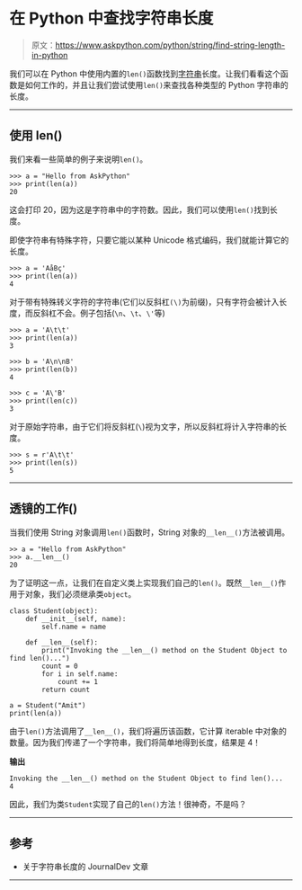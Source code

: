 # 在 Python 中查找字符串长度

> 原文：<https://www.askpython.com/python/string/find-string-length-in-python>

我们可以在 Python 中使用内置的`len()`函数找到[字符串](https://www.askpython.com/python/python-data-types#python-string)长度。让我们看看这个函数是如何工作的，并且让我们尝试使用`len()`来查找各种类型的 Python 字符串的长度。

* * *

## 使用 len()

我们来看一些简单的例子来说明`len()`。

```
>>> a = "Hello from AskPython"
>>> print(len(a))
20

```

这会打印 20，因为这是字符串中的字符数。因此，我们可以使用`len()`找到长度。

即使字符串有特殊字符，只要它能以某种 Unicode 格式编码，我们就能计算它的长度。

```
>>> a = 'AåBç'
>>> print(len(a))
4

```

对于带有特殊转义字符的字符串(它们以反斜杠`(\)`为前缀)，只有字符会被计入长度，而反斜杠不会。例子包括(`\n`、`\t`、`\'`等)

```
>>> a = 'A\t\t'
>>> print(len(a))
3

>>> b = 'A\n\nB'
>>> print(len(b))
4

>>> c = 'A\'B'
>>> print(len(c))
3

```

对于原始字符串，由于它们将反斜杠(`\`)视为文字，所以反斜杠将计入字符串的长度。

```
>>> s = r'A\t\t'
>>> print(len(s))
5

```

* * *

## 透镜的工作()

当我们使用 String 对象调用`len()`函数时，String 对象的`__len__()`方法被调用。

```
>> a = "Hello from AskPython"
>>> a.__len__()
20

```

为了证明这一点，让我们在自定义类上实现我们自己的`len()`。既然`__len__()`作用于对象，我们必须继承类`object`。

```
class Student(object):
    def __init__(self, name):
        self.name = name

    def __len__(self):
        print("Invoking the __len__() method on the Student Object to find len()...")
        count = 0
        for i in self.name:
            count += 1
        return count

a = Student("Amit")
print(len(a))

```

由于`len()`方法调用了`__len__()`，我们将遍历该函数，它计算 iterable 中对象的数量。因为我们传递了一个字符串，我们将简单地得到长度，结果是 4！

**输出**

```
Invoking the __len__() method on the Student Object to find len()...
4

```

因此，我们为类`Student`实现了自己的`len()`方法！很神奇，不是吗？

* * *

## 参考

*   关于字符串长度的 JournalDev 文章

* * *